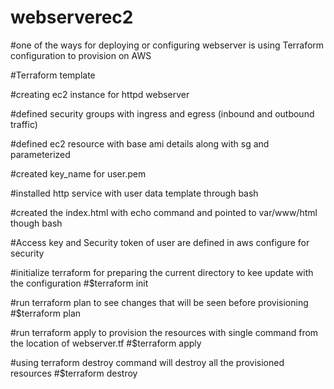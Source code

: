 # webserverec2

#one of the ways for deploying or configuring webserver is using Terraform configuration to provision on AWS

#Terraform template

#creating ec2  instance for httpd webserver 

#defined security groups with ingress and egress (inbound and outbound traffic)

#defined ec2 resource with base ami details along with sg and parameterized 

#created key_name for user.pem

#installed http service with user data template through bash

#created the index.html with echo command and pointed to var/www/html though bash

#Access key and Security token of user are defined in aws configure for security

#initialize terraform for preparing the current directory to kee update with the configuration
#$terraform init

#run terraform plan to see changes that will be seen before provisioning
#$terraform plan

#run terraform apply to provision the resources with single command from the location of webserver.tf
#$terraform apply

#using terraform destroy command will destroy all the provisioned resources 
#$terraform destroy
